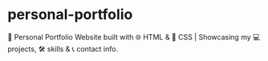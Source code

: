 # personal-portfolio
💼 Personal Portfolio Website built with 🌐 HTML &amp; 🎨 CSS | Showcasing my 💻 projects, 🛠️ skills &amp; 📞 contact info.
